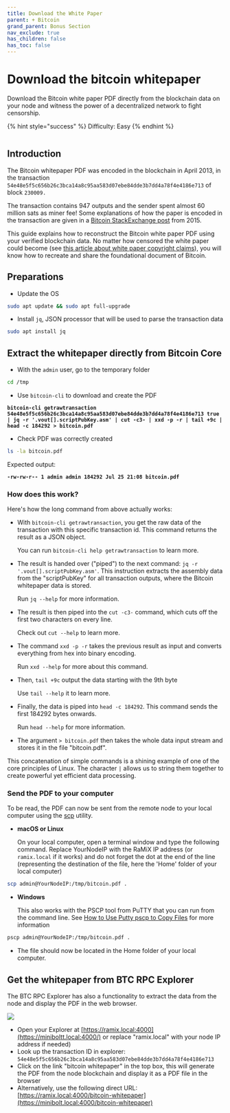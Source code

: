 ```yaml
---
title: Download the White Paper
parent: + Bitcoin
grand_parent: Bonus Section
nav_exclude: true
has_children: false
has_toc: false
---
```


# Download the bitcoin whitepaper

Download the Bitcoin white paper PDF directly from the blockchain data on your node and witness the power of a decentralized network to fight censorship.

{% hint style="success" %}
Difficulty: Easy
{% endhint %}

<figure><img src="../../.gitbook/assets/whitepaper_screen.png" alt=""><figcaption></figcaption></figure>

## Introduction

The Bitcoin whitepaper PDF was encoded in the blockchain in April 2013, in the transaction `54e48e5f5c656b26c3bca14a8c95aa583d07ebe84dde3b7dd4a78f4e4186e713` of block `230009.`

The transaction contains 947 outputs and the sender spent almost 60 million sats as miner fee! Some explanations of how the paper is encoded in the transaction are given in a [Bitcoin StackExchange post](https://bitcoin.stackexchange.com/questions/35959/how-is-the-whitepaper-decoded-from-the-blockchain-tx-with-1000x-m-of-n-multisi/35970#35970) from 2015.

This guide explains how to reconstruct the Bitcoin white paper PDF using your verified blockchain data. No matter how censored the white paper could become (see [this article about white paper copyright claims](https://bitcoinmagazine.com/business/copa-suing-craig-wright-over-bitcoin-white-paper-claims)), you will know how to recreate and share the foundational document of Bitcoin.

## Preparations

* Update the OS

```sh
sudo apt update && sudo apt full-upgrade
```

* Install `jq`, JSON processor that will be used to parse the transaction data

```bash
sudo apt install jq
```

## Extract the whitepaper directly from Bitcoin Core

* With the `admin` user, go to the temporary folder

```sh
cd /tmp
```

* Use `bitcoin-cli` to download and create the PDF

<pre class="language-sh" data-overflow="wrap"><code class="lang-sh"><strong>bitcoin-cli getrawtransaction 54e48e5f5c656b26c3bca14a8c95aa583d07ebe84dde3b7dd4a78f4e4186e713 true | jq -r '.vout[].scriptPubKey.asm' | cut -c3- | xxd -p -r | tail +9c | head -c 184292 > bitcoin.pdf
</strong></code></pre>

* Check PDF was correctly created

```bash
ls -la bitcoin.pdf
```

Expected output:

<pre><code><strong>-rw-rw-r-- 1 admin admin 184292 Jul 25 21:08 bitcoin.pdf
</strong></code></pre>

### How does this work?

Here's how the long command from above actually works:

*   With `bitcoin-cli getrawtransaction`, you get the raw data of the transaction with this specific transaction id. This command returns the result as a JSON object.

    You can run `bitcoin-cli help getrawtransaction` to learn more.
*   The result is handed over ("piped") to the next command: `jq -r '.vout[].scriptPubKey.asm'`. This instruction extracts the assembly data from the "scriptPubKey" for all transaction outputs, where the Bitcoin whitepaper data is stored.

    Run `jq --help` for more information.
*   The result is then piped into the `cut -c3-` command, which cuts off the first two characters on every line.

    Check out `cut --help` to learn more.
*   The command `xxd -p -r` takes the previous result as input and converts everything from hex into binary encoding.

    Run `xxd --help` for more about this command.
*   Then, `tail +9c` output the data starting with the 9th byte

    Use `tail --help` it to learn more.
*   Finally, the data is piped into `head -c 184292`. This command sends the first 184292 bytes onwards.

    Run `head --help` for more information.
* The argument `> bitcoin.pdf` then takes the whole data input stream and stores it in the file "bitcoin.pdf".

This concatenation of simple commands is a shining example of one of the core principles of Linux. The character `|` allows us to string them together to create powerful yet efficient data processing.

### Send the PDF to your computer

To be read, the PDF can now be sent from the remote node to your local computer using the [scp](https://www.man7.org/linux/man-pages/man1/scp.1.html) utility.

*   **macOS or Linux**

    On your local computer, open a terminal window and type the following command. Replace YourNodeIP with the RaMiX IP address (or `ramix.local` if it works) and do not forget the dot at the end of the line (representing the destination of the file, here the 'Home' folder of your local computer)

```sh
scp admin@YourNodeIP:/tmp/bitcoin.pdf .
```

*   **Windows**

    This also works with the PSCP tool from PuTTY that you can run from the command line. See [How to Use Putty pscp to Copy Files](https://tonyteaches.tech/putty-pscp-tutorial/) for more information

```sh
pscp admin@YourNodeIP:/tmp/bitcoin.pdf .
```

* The file should now be located in the Home folder of your local computer.

## Get the whitepaper from BTC RPC Explorer

The BTC RPC Explorer has also a functionality to extract the data from the node and display the PDF in the web browser.

![](../../images/white-paper-transac.png)

* Open your Explorer at [https://ramix.local:4000](https://miniboltt.local:4000/) or replace "ramix.local" with your node IP address if needed)
* Look up the transaction ID in explorer: `54e48e5f5c656b26c3bca14a8c95aa583d07ebe84dde3b7dd4a78f4e4186e713`
* Click on the link "bitcoin whitepaper" in the top box, this will generate the PDF from the node blockchain and display it as a PDF file in the browser
* Alternatively, use the following direct URL: [https://ramix.local:4000/bitcoin-whitepaper](https://minibolt.local:4000/bitcoin-whitepaper)
